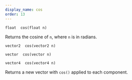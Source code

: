 ```yaml
---
display_name: cos
order: 13
---
```

`float  cos(float n)`

Returns the cosine of `n`, where `n` is in radians.

`vector2  cos(vector2 n)`

`vector  cos(vector n)`

`vector4  cos(vector4 n)`

Returns a new vector with `cos()` applied to each component.
